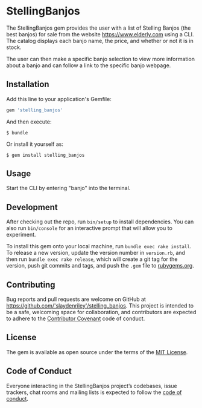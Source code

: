 # StellingBanjos

The StellingBanjos gem provides the user with a list of Stelling Banjos (the best banjos) for sale
from the website https://www.elderly.com using a CLI. The catalog displays each banjo name, the price,
and whether or not it is in stock.

The user can then make a specific banjo selection to view more information about a banjo and can follow
a link to the specific banjo webpage.

## Installation

Add this line to your application's Gemfile:

```ruby
gem 'stelling_banjos'
```

And then execute:

    $ bundle

Or install it yourself as:

    $ gem install stelling_banjos

## Usage

Start the CLI by entering "banjo" into the terminal.

## Development

After checking out the repo, run `bin/setup` to install dependencies. You can also run `bin/console` for an interactive prompt that will allow you to experiment.

To install this gem onto your local machine, run `bundle exec rake install`. To release a new version, update the version number in `version.rb`, and then run `bundle exec rake release`, which will create a git tag for the version, push git commits and tags, and push the `.gem` file to [rubygems.org](https://rubygems.org).

## Contributing

Bug reports and pull requests are welcome on GitHub at https://github.com/'slaydenriley'/stelling_banjos. This project is intended to be a safe, welcoming space for collaboration, and contributors are expected to adhere to the [Contributor Covenant](http://contributor-covenant.org) code of conduct.

## License

The gem is available as open source under the terms of the [MIT License](https://opensource.org/licenses/MIT).

## Code of Conduct

Everyone interacting in the StellingBanjos project’s codebases, issue trackers, chat rooms and mailing lists is expected to follow the [code of conduct](https://github.com/'slaydenriley'/stelling_banjos/blob/master/CODE_OF_CONDUCT.md).
